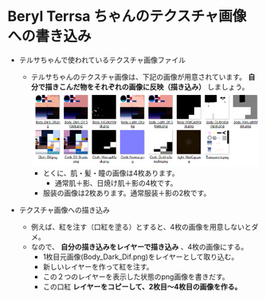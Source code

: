  Beryl Terrsa ちゃんのテクスチャ画像への書き込み  
=================================================  

* テルサちゃんで使われているテクスチャ画像ファイル  
  * テルサちゃんのテクスチャ画像は、下記の画像が用意されています。 __自分で描きこんだ物をそれぞれの画像に反映（描き込み）__ しましょう。  
    ![テクスチャ画像一覧](images\BerylTerrsa_TextureList.png)  
    * とくに、肌・髪・瞳の画像は4枚あります。  
      * 通常肌＋影、日焼け肌＋影の4枚です。  
    * 服装の画像は2枚あります。通常服装＋影の2枚です。  

* テクスチャ画像への描き込み  
  * 例えば、紅を注す（口紅を塗る）とすると、4枚の画像を用意しないとダメ。  
  * なので、 __自分の描き込みをレイヤーで描き込み__ 、4枚の画像にする。  
    * 1枚目元画像(Body_Dark_Dif.png)をレイヤーとして取り込む。  
    * 新しいレイヤーを作って紅を注す。  
    * この２つのレイヤーを表示した状態のpng画像を書きだす。  
    * この口紅 __レイヤーをコピーして、2枚目～4枚目の画像を作る。__  

